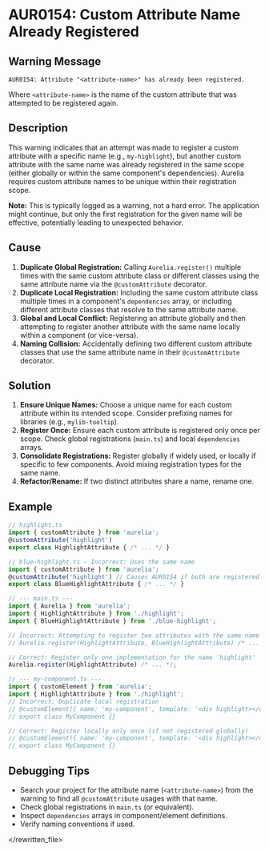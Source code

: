 # AUR0154: Custom Attribute Name Already Registered

## Warning Message

`AUR0154: Attribute "<attribute-name>" has already been registered.`

Where `<attribute-name>` is the name of the custom attribute that was attempted to be registered again.

## Description

This warning indicates that an attempt was made to register a custom attribute with a specific name (e.g., `my-highlight`), but another custom attribute with the same name was already registered in the same scope (either globally or within the same component's dependencies). Aurelia requires custom attribute names to be unique within their registration scope.

**Note:** This is typically logged as a warning, not a hard error. The application might continue, but only the first registration for the given name will be effective, potentially leading to unexpected behavior.

## Cause

1.  **Duplicate Global Registration:** Calling `Aurelia.register()` multiple times with the same custom attribute class or different classes using the same attribute name via the `@customAttribute` decorator.
2.  **Duplicate Local Registration:** Including the same custom attribute class multiple times in a component's `dependencies` array, or including different attribute classes that resolve to the same attribute name.
3.  **Global and Local Conflict:** Registering an attribute globally and then attempting to register another attribute with the same name locally within a component (or vice-versa).
4.  **Naming Collision:** Accidentally defining two different custom attribute classes that use the same attribute name in their `@customAttribute` decorator.

## Solution

1.  **Ensure Unique Names:** Choose a unique name for each custom attribute within its intended scope. Consider prefixing names for libraries (e.g., `mylib-tooltip`).
2.  **Register Once:** Ensure each custom attribute is registered only once per scope. Check global registrations (`main.ts`) and local `dependencies` arrays.
3.  **Consolidate Registrations:** Register globally if widely used, or locally if specific to few components. Avoid mixing registration types for the same name.
4.  **Refactor/Rename:** If two distinct attributes share a name, rename one.

## Example

```typescript
// highlight.ts
import { customAttribute } from 'aurelia';
@customAttribute('highlight')
export class HighlightAttribute { /* ... */ }

// blue-highlight.ts - Incorrect: Uses the same name
import { customAttribute } from 'aurelia';
@customAttribute('highlight') // Causes AUR0154 if both are registered
export class BlueHighlightAttribute { /* ... */ }

// --- main.ts ---
import { Aurelia } from 'aurelia';
import { HighlightAttribute } from './highlight';
import { BlueHighlightAttribute } from './blue-highlight';

// Incorrect: Attempting to register two attributes with the same name globally
// Aurelia.register(HighlightAttribute, BlueHighlightAttribute) /* ... */;

// Correct: Register only one implementation for the name 'highlight'
Aurelia.register(HighlightAttribute) /* ... */;

// --- my-component.ts ---
import { customElement } from 'aurelia';
import { HighlightAttribute } from './highlight';
// Incorrect: Duplicate local registration
// @customElement({ name: 'my-component', template: '<div highlight></div>', dependencies: [HighlightAttribute, HighlightAttribute] })
// export class MyComponent {}

// Correct: Register locally only once (if not registered globally)
// @customElement({ name: 'my-component', template: '<div highlight></div>', dependencies: [HighlightAttribute] })
// export class MyComponent {}
```

## Debugging Tips

*   Search your project for the attribute name (`<attribute-name>`) from the warning to find all `@customAttribute` usages with that name.
*   Check global registrations in `main.ts` (or equivalent).
*   Inspect `dependencies` arrays in component/element definitions.
*   Verify naming conventions if used.

</rewritten_file>

